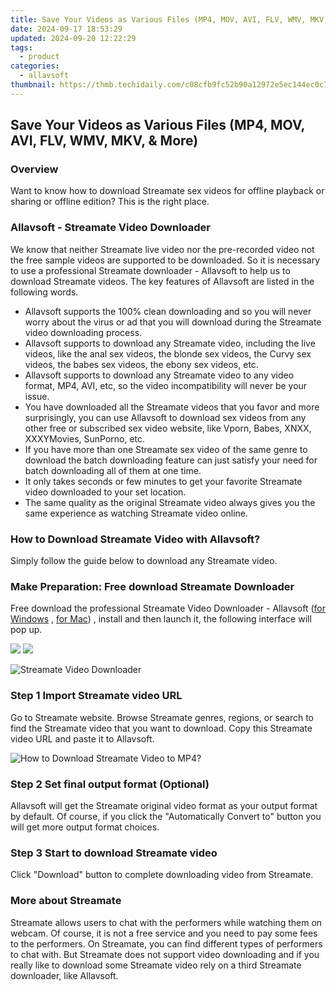 ```yaml
---
title: Save Your Videos as Various Files (MP4, MOV, AVI, FLV, WMV, MKV, & More)
date: 2024-09-17 18:53:29
updated: 2024-09-20 12:22:29
tags:
  - product
categories:
  - allavsoft
thumbnail: https://thmb.techidaily.com/c08cfb9fc52b90a12972e5ec144ec0c7f63bc215d0f41358268b867a2994d1b8.jpg
---
```


## Save Your Videos as Various Files (MP4, MOV, AVI, FLV, WMV, MKV, & More)

### Overview

Want to know how to download Streamate sex videos for offline playback or sharing or offline edition? This is the right place.

### Allavsoft - Streamate Video Downloader

We know that neither Streamate live video nor the pre-recorded video not the free sample videos are supported to be downloaded. So it is necessary to use a professional Streamate downloader - Allavsoft to help us to download Streamate videos. The key features of Allavsoft are listed in the following words.

* Allavsoft supports the 100% clean downloading and so you will never worry about the virus or ad that you will download during the Streamate video downloading process.
* Allavsoft supports to download any Streamate video, including the live videos, like the anal sex videos, the blonde sex videos, the Curvy sex videos, the babes sex videos, the ebony sex videos, etc.
* Allavsoft supports to download any Streamate video to any video format, MP4, AVI, etc, so the video incompatibility will never be your issue.
* You have downloaded all the Streamate videos that you favor and more surprisingly, you can use Allavsoft to download sex videos from any other free or subscribed sex video website, like Vporn, Babes, XNXX, XXXYMovies, SunPorno, etc.
* If you have more than one Streamate sex video of the same genre to download the batch downloading feature can just satisfy your need for batch downloading all of them at one time.
* It only takes seconds or few minutes to get your favorite Streamate video downloaded to your set location.
* The same quality as the original Streamate video always gives you the same experience as watching Streamate video online.

### How to Download Streamate Video with Allavsoft?

Simply follow the guide below to download any Streamate video.

### Make Preparation: Free download Streamate Downloader

Free download the professional Streamate Video Downloader - Allavsoft ([for Windows](https://tools.techidaily.com/allavsoft/products/) , [for Mac](https://tools.techidaily.com/allavsoft/products/)) , install and then launch it, the following interface will pop up.

[![](https://www.allavsoft.com/how-to/../images/how-to/free-download-win.jpg)](https://tools.techidaily.com/allavsoft/products/) [![](https://www.allavsoft.com/how-to/../images/how-to/free-download-mac.jpg)](https://tools.techidaily.com/allavsoft/products/)

![Streamate Video Downloader](https://www.allavsoft.com/how-to/../images/allavsoft/screen-shot-600.jpg)

### Step 1 Import Streamate video URL

Go to Streamate website. Browse Streamate genres, regions, or search to find the Streamate video that you want to download. Copy this Streamate video URL and paste it to Allavsoft.

![How to Download Streamate Video to MP4?](https://www.allavsoft.com/how-to/../images/how-to/download-rtmp-video/download-rtmp-video.jpg)

### Step 2 Set final output format (Optional)

Allavsoft will get the Streamate original video format as your output format by default. Of course, if you click the "Automatically Convert to" button you will get more output format choices.

### Step 3 Start to download Streamate video

Click "Download" button to complete downloading video from Streamate.

### More about Streamate

Streamate allows users to chat with the performers while watching them on webcam. Of course, it is not a free service and you need to pay some fees to the performers. On Streamate, you can find different types of performers to chat with. But Streamate does not support video downloading and if you really like to download some Streamate video rely on a third Streamate downloader, like Allavsoft.

<ins class="adsbygoogle"
     style="display:block"
     data-ad-format="autorelaxed"
     data-ad-client="ca-pub-7571918770474297"
     data-ad-slot="1223367746"></ins>



<ins class="adsbygoogle"
     style="display:block"
     data-ad-client="ca-pub-7571918770474297"
     data-ad-slot="8358498916"
     data-ad-format="auto"
     data-full-width-responsive="true"></ins>

